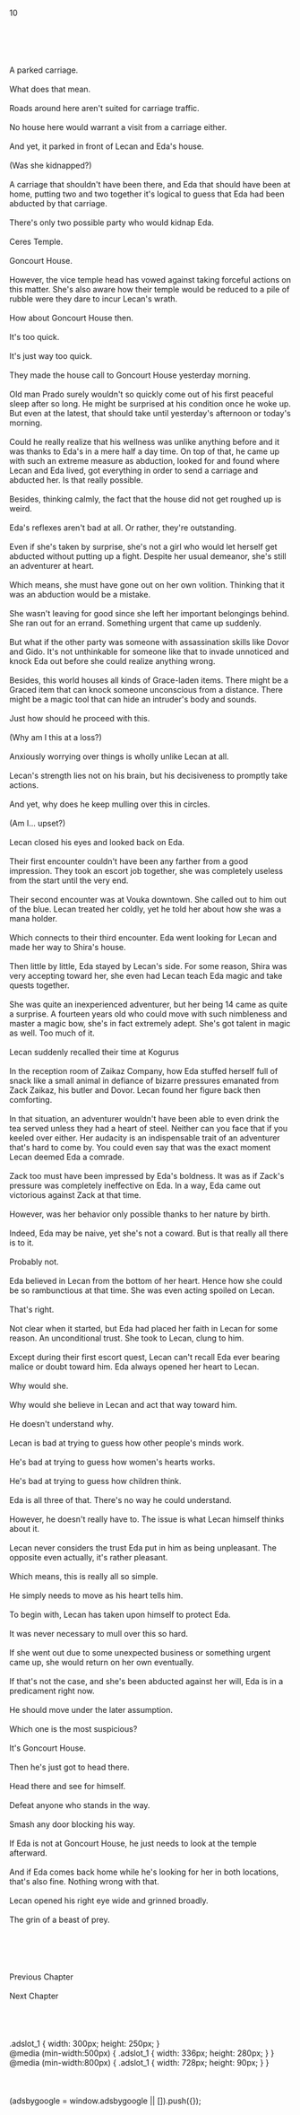 <br/>
10<br/>
<br/>
<br/>
<br/>
<br/>
<br/>
A parked carriage.<br/>
<br/>
What does that mean.<br/>
<br/>
Roads around here aren't suited for carriage traffic.<br/>
<br/>
No house here would warrant a visit from a carriage either.<br/>
<br/>
And yet, it parked in front of Lecan and Eda's house.<br/>
<br/>
(Was she kidnapped?)<br/>
<br/>
A carriage that shouldn't have been there, and Eda that should have been at home, putting two and two together it's logical to guess that Eda had been abducted by that carriage.<br/>
<br/>
There's only two possible party who would kidnap Eda.<br/>
<br/>
Ceres Temple.<br/>
<br/>
Goncourt House.<br/>
<br/>
However, the vice temple head has vowed against taking forceful actions on this matter. She's also aware how their temple would be reduced to a pile of rubble were they dare to incur Lecan's wrath.<br/>
<br/>
How about Goncourt House then.<br/>
<br/>
It's too quick.<br/>
<br/>
It's just way too quick.<br/>
<br/>
They made the house call to Goncourt House yesterday morning.<br/>
<br/>
Old man Prado surely wouldn't so quickly come out of his first peaceful sleep after so long. He might be surprised at his condition once he woke up. But even at the latest, that should take until yesterday's afternoon or today's morning.<br/>
<br/>
Could he really realize that his wellness was unlike anything before and it was thanks to Eda's <Recovery> in a mere half a day time. On top of that, he came up with such an extreme measure as abduction, looked for and found where Lecan and Eda lived, got everything in order to send a carriage and abducted her. Is that really possible.<br/>
<br/>
Besides, thinking calmly, the fact that the house did not get roughed up is weird.<br/>
<br/>
Eda's reflexes aren't bad at all. Or rather, they're outstanding.<br/>
<br/>
Even if she's taken by surprise, she's not a girl who would let herself get abducted without putting up a fight. Despite her usual demeanor, she's still an adventurer at heart.<br/>
<br/>
Which means, she must have gone out on her own volition. Thinking that it was an abduction would be a mistake.<br/>
<br/>
She wasn't leaving for good since she left her important belongings behind. She ran out for an errand. Something urgent that came up suddenly.<br/>
<br/>
But what if the other party was someone with assassination skills like Dovor and Gido. It's not unthinkable for someone like that to invade unnoticed and knock Eda out before she could realize anything wrong.<br/>
<br/>
Besides, this world houses all kinds of Grace-laden items. There might be a Graced item that can knock someone unconscious from a distance. There might be a magic tool that can hide an intruder's body and sounds.<br/>
<br/>
Just how should he proceed with this.<br/>
<br/>
(Why am I this at a loss?)<br/>
<br/>
Anxiously worrying over things is wholly unlike Lecan at all.<br/>
<br/>
Lecan's strength lies not on his brain, but his decisiveness to promptly take actions.<br/>
<br/>
And yet, why does he keep mulling over this in circles.<br/>
<TLN: Catch the latest updates and edits at Sousetsuka .com ><br/>
(Am I... upset?)<br/>
<br/>
Lecan closed his eyes and looked back on Eda.<br/>
<br/>
Their first encounter couldn't have been any farther from a good impression. They took an escort job together, she was completely useless from the start until the very end.<br/>
<br/>
Their second encounter was at Vouka downtown. She called out to him out of the blue. Lecan treated her coldly, yet he told her about how she was a mana holder.<br/>
<br/>
Which connects to their third encounter. Eda went looking for Lecan and made her way to Shira's house.<br/>
<br/>
Then little by little, Eda stayed by Lecan's side. For some reason, Shira was very accepting toward her, she even had Lecan teach Eda magic and take quests together.<br/>
<br/>
She was quite an inexperienced adventurer, but her being 14 came as quite a surprise. A fourteen years old who could move with such nimbleness and master a magic bow, she's in fact extremely adept. She's got talent in magic as well. Too much of it.<br/>
<br/>
Lecan suddenly recalled their time at Kogurus<br/>
<br/>
In the reception room of Zaikaz Company, how Eda stuffed herself full of snack like a small animal in defiance of bizarre pressures emanated from Zack Zaikaz, his butler and Dovor. Lecan found her figure back then comforting.<br/>
<br/>
In that situation, an adventurer wouldn't have been able to even drink the tea served unless they had a heart of steel. Neither can you face that if you keeled over either. Her audacity is an indispensable trait of an adventurer that's hard to come by. You could even say that was the exact moment Lecan deemed Eda a comrade.<br/>
<br/>
Zack too must have been impressed by Eda's boldness. It was as if Zack's pressure was completely ineffective on Eda. In a way, Eda came out victorious against Zack at that time.<br/>
<br/>
However, was her behavior only possible thanks to her nature by birth.<br/>
<br/>
Indeed, Eda may be naive, yet she's not a coward. But is that really all there is to it.<br/>
<br/>
Probably not.<br/>
<br/>
Eda believed in Lecan from the bottom of her heart. Hence how she could be so rambunctious at that time. She was even acting spoiled on Lecan.<br/>
<br/>
That's right.<br/>
<br/>
Not clear when it started, but Eda had placed her faith in Lecan for some reason. An unconditional trust. She took to Lecan, clung to him.<br/>
<br/>
Except during their first escort quest, Lecan can't recall Eda ever bearing malice or doubt toward him. Eda always opened her heart to Lecan.<br/>
<br/>
Why would she.<br/>
<br/>
Why would she believe in Lecan and act that way toward him.<br/>
<br/>
He doesn't understand why.<br/>
<br/>
Lecan is bad at trying to guess how other people's minds work.<br/>
<br/>
He's bad at trying to guess how women's hearts works.<br/>
<br/>
He's bad at trying to guess how children think.<br/>
<br/>
Eda is all three of that. There's no way he could understand.<br/>
<br/>
However, he doesn't really have to. The issue is what Lecan himself thinks about it.<br/>
<br/>
Lecan never considers the trust Eda put in him as being unpleasant. The opposite even actually, it's rather pleasant.<br/>
<br/>
Which means, this is really all so simple.<br/>
<br/>
He simply needs to move as his heart tells him.<br/>
<br/>
To begin with, Lecan has taken upon himself to protect Eda.<br/>
<br/>
It was never necessary to mull over this so hard.<br/>
<br/>
If she went out due to some unexpected business or something urgent came up, she would return on her own eventually.<br/>
<br/>
If that's not the case, and she's been abducted against her will, Eda is in a predicament right now.<br/>
<br/>
He should move under the later assumption.<br/>
<br/>
Which one is the most suspicious?<br/>
<br/>
It's Goncourt House.<br/>
<br/>
Then he's just got to head there.<br/>
<br/>
Head there and see for himself.<br/>
<br/>
Defeat anyone who stands in the way.<br/>
<br/>
Smash any door blocking his way.<br/>
<br/>
If Eda is not at Goncourt House, he just needs to look at the temple afterward.<br/>
<br/>
And if Eda comes back home while he's looking for her in both locations, that's also fine. Nothing wrong with that.<br/>
<br/>
Lecan opened his right eye wide and grinned broadly.<br/>
<br/>
The grin of a beast of prey.<br/>
<br/>
<br/>
<br/>
<br/>
<br/>
Previous Chapter<br/>
<br/>
Next Chapter <br/>
<br/>
<br/>
<br/>
<br/>
.adslot_1 { width: 300px; height: 250px; }<br/>
@media (min-width:500px) { .adslot_1 { width: 336px; height: 280px; } }<br/>
@media (min-width:800px) { .adslot_1 { width: 728px; height: 90px; } }<br/>
<br/>
<br/>
<br/>
(adsbygoogle = window.adsbygoogle || []).push({});<br/>
<br/>
<br/>
<br/>
<br/>
